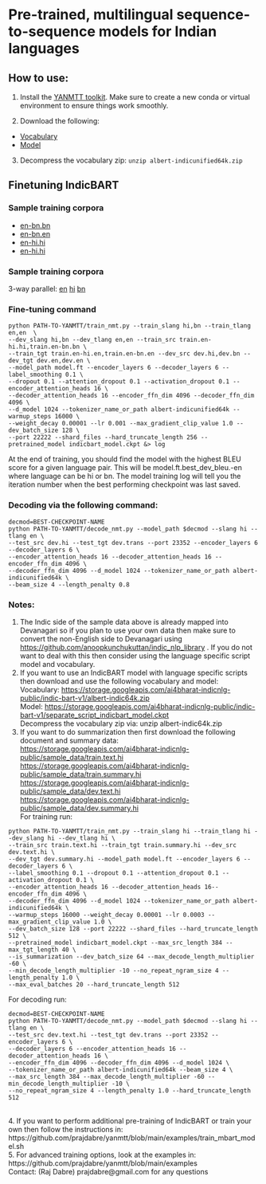 # Pre-trained, multilingual sequence-to-sequence models for Indian languages

## How to use:

1. Install the [YANMTT toolkit](https://github.com/prajdabre/yanmtt). Make sure to create a new conda or virtual environment to ensure things work smoothly.

2. Download the following: 

- [Vocabulary](https://storage.googleapis.com/ai4bharat-indicnlg-public/indic-bart-v1/albert-indicunified64k.zip)
- [Model](https://storage.googleapis.com/ai4bharat-indicnlg-public/indic-bart-v1/indicbart_model.ckpt) 

3. Decompress the vocabulary zip: `unzip albert-indicunified64k.zip`

## Finetuning IndicBART

### Sample training corpora

- [en-bn.bn](https://storage.googleapis.com/ai4bharat-indicnlg-public/sample_data/train.en-bn.bn)
- [en-bn.en](https://storage.googleapis.com/ai4bharat-indicnlg-public/sample_data/train.en-bn.en)
- [en-hi.hi](https://storage.googleapis.com/ai4bharat-indicnlg-public/sample_data/train.en-hi.hi)
- [en-hi.hi](https://storage.googleapis.com/ai4bharat-indicnlg-public/sample_data/train.en-hi.en) 

### Sample training corpora

3-way parallel: [en](https://storage.googleapis.com/ai4bharat-indicnlg-public/sample_data/dev.en) [hi](https://storage.googleapis.com/ai4bharat-indicnlg-public/sample_data/dev.hi) [bn](https://storage.googleapis.com/ai4bharat-indicnlg-public/sample_data/dev.bn) 

### Fine-tuning command

```
python PATH-TO-YANMTT/train_nmt.py --train_slang hi,bn --train_tlang en,en  \
--dev_slang hi,bn --dev_tlang en,en --train_src train.en-hi.hi,train.en-bn.bn \
--train_tgt train.en-hi.en,train.en-bn.en --dev_src dev.hi,dev.bn --dev_tgt dev.en,dev.en \
--model_path model.ft --encoder_layers 6 --decoder_layers 6 --label_smoothing 0.1 \
--dropout 0.1 --attention_dropout 0.1 --activation_dropout 0.1 --encoder_attention_heads 16 \
--decoder_attention_heads 16 --encoder_ffn_dim 4096 --decoder_ffn_dim 4096 \
--d_model 1024 --tokenizer_name_or_path albert-indicunified64k --warmup_steps 16000 \
--weight_decay 0.00001 --lr 0.001 --max_gradient_clip_value 1.0 --dev_batch_size 128 \
--port 22222 --shard_files --hard_truncate_length 256 --pretrained_model indicbart_model.ckpt &> log
```

At the end of training, you should find the model with the highest BLEU score for a given language pair. This will be model.ft.best_dev_bleu.<language>-en where language can be  hi or bn. The model training log will tell you the iteration number when the best performing checkpoint was last saved. <br>

### Decoding via the following command:
  
```
decmod=BEST-CHECKPOINT-NAME
python PATH-TO-YANMTT/decode_nmt.py --model_path $decmod --slang hi --tlang en \
--test_src dev.hi --test_tgt dev.trans --port 23352 --encoder_layers 6 --decoder_layers 6 \
--encoder_attention_heads 16 --decoder_attention_heads 16 --encoder_ffn_dim 4096 \
--decoder_ffn_dim 4096 --d_model 1024 --tokenizer_name_or_path albert-indicunified64k \
--beam_size 4 --length_penalty 0.8
```

### Notes:

1. The Indic side of the sample data above is already mapped into Devanagari so if you plan to use your own data then make sure to convert the non-English side to Devanagari using https://github.com/anoopkunchukuttan/indic_nlp_library . If you do not want to deal with this then consider using the language specific script model and vocabulary.
2. If you want to use an IndicBART model with language specific scripts then download and use the following vocabulary and model: <br>
Vocabulary: https://storage.googleapis.com/ai4bharat-indicnlg-public/indic-bart-v1/albert-indic64k.zip <br>
Model: https://storage.googleapis.com/ai4bharat-indicnlg-public/indic-bart-v1/separate_script_indicbart_model.ckpt <br> 
Decompress the vocabulary zip via: unzip albert-indic64k.zip <br>
3. If you want to do summarization then first download the following document and summary data: <br>
https://storage.googleapis.com/ai4bharat-indicnlg-public/sample_data/train.text.hi <br>
https://storage.googleapis.com/ai4bharat-indicnlg-public/sample_data/train.summary.hi <br>
https://storage.googleapis.com/ai4bharat-indicnlg-public/sample_data/dev.text.hi <br>
https://storage.googleapis.com/ai4bharat-indicnlg-public/sample_data/dev.summary.hi <br>
For training run: <br>
```
python PATH-TO-YANMTT/train_nmt.py --train_slang hi --train_tlang hi --dev_slang hi --dev_tlang hi \
--train_src train.text.hi --train_tgt train.summary.hi --dev_src dev.text.hi \
--dev_tgt dev.summary.hi --model_path model.ft --encoder_layers 6 --decoder_layers 6 \
--label_smoothing 0.1 --dropout 0.1 --attention_dropout 0.1 --activation_dropout 0.1 \
--encoder_attention_heads 16 --decoder_attention_heads 16--encoder_ffn_dim 4096 \
--decoder_ffn_dim 4096 --d_model 1024 --tokenizer_name_or_path albert-indicunified64k \
--warmup_steps 16000 --weight_decay 0.00001 --lr 0.0003 --max_gradient_clip_value 1.0 \
--dev_batch_size 128 --port 22222 --shard_files --hard_truncate_length 512 \
--pretrained_model indicbart_model.ckpt --max_src_length 384 --max_tgt_length 40 \
--is_summarization --dev_batch_size 64 --max_decode_length_multiplier -60 \
--min_decode_length_multiplier -10 --no_repeat_ngram_size 4 --length_penalty 1.0 \
--max_eval_batches 20 --hard_truncate_length 512 
```

For decoding run: <br>
```
decmod=BEST-CHECKPOINT-NAME
python PATH-TO-YANMTT/decode_nmt.py --model_path $decmod --slang hi --tlang en \
--test_src dev.text.hi --test_tgt dev.trans --port 23352 --encoder_layers 6 \
--decoder_layers 6 --encoder_attention_heads 16 --decoder_attention_heads 16 \
--encoder_ffn_dim 4096 --decoder_ffn_dim 4096 --d_model 1024 \
--tokenizer_name_or_path albert-indicunified64k --beam_size 4 \
--max_src_length 384 --max_decode_length_multiplier -60 --min_decode_length_multiplier -10 \
--no_repeat_ngram_size 4 --length_penalty 1.0 --hard_truncate_length 512 
```
<br>
4. If you want to perform additional pre-training of IndicBART or train your own then follow the instructions in: https://github.com/prajdabre/yanmtt/blob/main/examples/train_mbart_model.sh <br>
5. For advanced training options, look at the examples in: https://github.com/prajdabre/yanmtt/blob/main/examples 
<br>
Contact: (Raj Dabre) prajdabre@gmail.com for any questions
